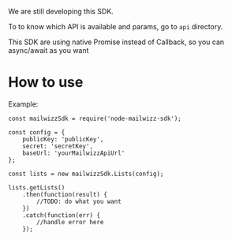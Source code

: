 We are still developing this SDK.

To to know which API is available and params, go to `api` directory.

This SDK are using native Promise instead of Callback, so you can async/await as you want

How to use
====================

Example:

```
const mailwizzSdk = require('node-mailwizz-sdk');

const config = {
    publicKey: 'publicKey',
    secret: 'secretKey',
    baseUrl: 'yourMailwizzApiUrl'
};

const lists = new mailwizzSdk.Lists(config);

lists.getLists()
    .then(function(result) {
        //TODO: do what you want
    })
    .catch(function(err) {
        //handle error here
    });
```
